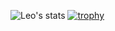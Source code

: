![Leo's stats](https://github-readme-stats.vercel.app/api?username=leonardoacosta&count_private=true&theme=radical)
[![trophy](https://github-profile-trophy.vercel.app/?username=leonardoacosta&theme=onedark)](https://github.com/ryo-ma/github-profile-trophy)
